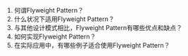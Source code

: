 

1. 何谓Flyweight Pattern？
2. 什么状况下适用Flyweight Pattern？
3. 与其他设计模式相比，Flyweight Pattern有哪些优点和缺点？
4. 如何实现Flyweight Pattern？
5. 在实际应用中，有哪些例子适合使用Flyweight Pattern？